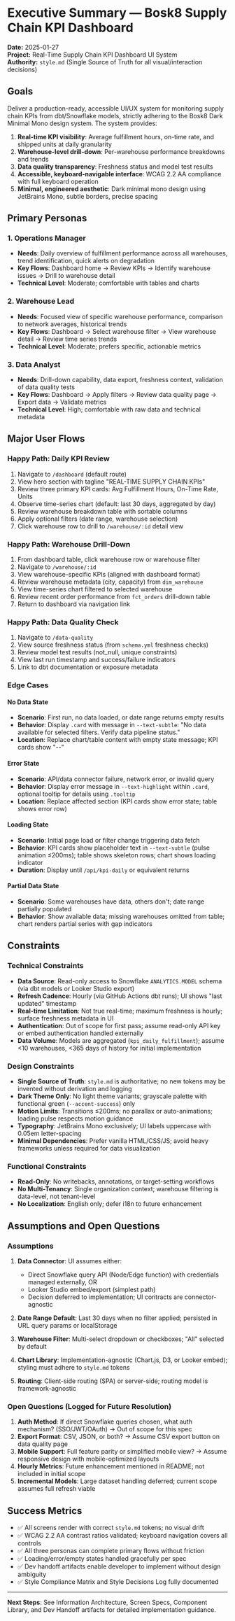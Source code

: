 # Executive Summary — Bosk8 Supply Chain KPI Dashboard

**Date:** 2025-01-27  
**Project:** Real-Time Supply Chain KPI Dashboard UI System  
**Authority:** `style.md` (Single Source of Truth for all visual/interaction decisions)

## Goals

Deliver a production-ready, accessible UI/UX system for monitoring supply chain KPIs from dbt/Snowflake models, strictly adhering to the Bosk8 Dark Minimal Mono design system. The system provides:

1. **Real-time KPI visibility**: Average fulfillment hours, on-time rate, and shipped units at daily granularity
2. **Warehouse-level drill-down**: Per-warehouse performance breakdowns and trends
3. **Data quality transparency**: Freshness status and model test results
4. **Accessible, keyboard-navigable interface**: WCAG 2.2 AA compliance with full keyboard operation
5. **Minimal, engineered aesthetic**: Dark minimal mono design using JetBrains Mono, subtle borders, precise spacing

## Primary Personas

### 1. Operations Manager
- **Needs**: Daily overview of fulfillment performance across all warehouses, trend identification, quick alerts on degradation
- **Key Flows**: Dashboard home → Review KPIs → Identify warehouse issues → Drill to warehouse detail
- **Technical Level**: Moderate; comfortable with tables and charts

### 2. Warehouse Lead
- **Needs**: Focused view of specific warehouse performance, comparison to network averages, historical trends
- **Key Flows**: Dashboard → Select warehouse filter → View warehouse detail → Review time series trends
- **Technical Level**: Moderate; prefers specific, actionable metrics

### 3. Data Analyst
- **Needs**: Drill-down capability, data export, freshness context, validation of data quality tests
- **Key Flows**: Dashboard → Apply filters → Review data quality page → Export data → Validate metrics
- **Technical Level**: High; comfortable with raw data and technical metadata

## Major User Flows

### Happy Path: Daily KPI Review
1. Navigate to `/dashboard` (default route)
2. View hero section with tagline "REAL-TIME SUPPLY CHAIN KPIs"
3. Review three primary KPI cards: Avg Fulfillment Hours, On-Time Rate, Units
4. Observe time-series chart (default: last 30 days, aggregated by day)
5. Review warehouse breakdown table with sortable columns
6. Apply optional filters (date range, warehouse selection)
7. Click warehouse row to drill to `/warehouse/:id` detail view

### Happy Path: Warehouse Drill-Down
1. From dashboard table, click warehouse row or warehouse filter
2. Navigate to `/warehouse/:id`
3. View warehouse-specific KPIs (aligned with dashboard format)
4. Review warehouse metadata (city, capacity) from `dim_warehouse`
5. View time-series chart filtered to selected warehouse
6. Review recent order performance from `fct_orders` drill-down table
7. Return to dashboard via navigation link

### Happy Path: Data Quality Check
1. Navigate to `/data-quality`
2. View source freshness status (from `schema.yml` freshness checks)
3. Review model test results (not_null, unique constraints)
4. View last run timestamp and success/failure indicators
5. Link to dbt documentation or exposure metadata

### Edge Cases

#### No Data State
- **Scenario**: First run, no data loaded, or date range returns empty results
- **Behavior**: Display `.card` with message in `--text-subtle`: "No data available for selected filters. Verify data pipeline status."
- **Location**: Replace chart/table content with empty state message; KPI cards show "--"

#### Error State
- **Scenario**: API/data connector failure, network error, or invalid query
- **Behavior**: Display error message in `--text-highlight` within `.card`, optional tooltip for details using `.tooltip`
- **Location**: Replace affected section (KPI cards show error state; table shows error row)

#### Loading State
- **Scenario**: Initial page load or filter change triggering data fetch
- **Behavior**: KPI cards show placeholder text in `--text-subtle` (pulse animation ≤200ms); table shows skeleton rows; chart shows loading indicator
- **Duration**: Display until `/api/kpi-daily` or equivalent returns

#### Partial Data State
- **Scenario**: Some warehouses have data, others don't; date range partially populated
- **Behavior**: Show available data; missing warehouses omitted from table; chart renders partial series with gap indicators

## Constraints

### Technical Constraints
- **Data Source**: Read-only access to Snowflake `ANALYTICS.MODEL` schema (via dbt models or Looker Studio export)
- **Refresh Cadence**: Hourly (via GitHub Actions dbt runs); UI shows "last updated" timestamp
- **Real-time Limitation**: Not true real-time; maximum freshness is hourly; surface freshness metadata in UI
- **Authentication**: Out of scope for first pass; assume read-only API key or embed authentication handled externally
- **Data Volume**: Models are aggregated (`kpi_daily_fulfillment`); assume <10 warehouses, <365 days of history for initial implementation

### Design Constraints
- **Single Source of Truth**: `style.md` is authoritative; no new tokens may be invented without derivation and logging
- **Dark Theme Only**: No light theme variants; grayscale palette with functional green (`--accent-success`) only
- **Motion Limits**: Transitions ≤200ms; no parallax or auto-animations; loading pulse respects motion guidance
- **Typography**: JetBrains Mono exclusively; UI labels uppercase with 0.05em letter-spacing
- **Minimal Dependencies**: Prefer vanilla HTML/CSS/JS; avoid heavy frameworks unless required for data visualization

### Functional Constraints
- **Read-Only**: No writebacks, annotations, or target-setting workflows
- **No Multi-Tenancy**: Single organization context; warehouse filtering is data-level, not tenant-level
- **No Localization**: English only; defer i18n to future enhancement

## Assumptions and Open Questions

### Assumptions
1. **Data Connector**: UI assumes either:
   - Direct Snowflake query API (Node/Edge function) with credentials managed externally, OR
   - Looker Studio embed/export (simplest path)
   - Decision deferred to implementation; UI contracts are connector-agnostic

2. **Date Range Default**: Last 30 days when no filter applied; persisted in URL query params or localStorage

3. **Warehouse Filter**: Multi-select dropdown or checkboxes; "All" selected by default

4. **Chart Library**: Implementation-agnostic (Chart.js, D3, or Looker embed); styling must adhere to `style.md` tokens

5. **Routing**: Client-side routing (SPA) or server-side; routing model is framework-agnostic

### Open Questions (Logged for Future Resolution)
1. **Auth Method**: If direct Snowflake queries chosen, what auth mechanism? (SSO/JWT/OAuth) → Out of scope for this spec
2. **Export Format**: CSV, JSON, or both? → Assume CSV export button on data quality page
3. **Mobile Support**: Full feature parity or simplified mobile view? → Assume responsive design with mobile-optimized layouts
4. **Hourly Metrics**: Future enhancement mentioned in README; not included in initial scope
5. **Incremental Models**: Large dataset handling deferred; current scope assumes full refresh viable

## Success Metrics

- ✅ All screens render with correct `style.md` tokens; no visual drift
- ✅ WCAG 2.2 AA contrast ratios validated; keyboard navigation covers all controls
- ✅ All three personas can complete primary flows without friction
- ✅ Loading/error/empty states handled gracefully per spec
- ✅ Dev handoff artifacts enable developer to implement without design ambiguity
- ✅ Style Compliance Matrix and Style Decisions Log fully documented

---

**Next Steps**: See Information Architecture, Screen Specs, Component Library, and Dev Handoff artifacts for detailed implementation guidance.

